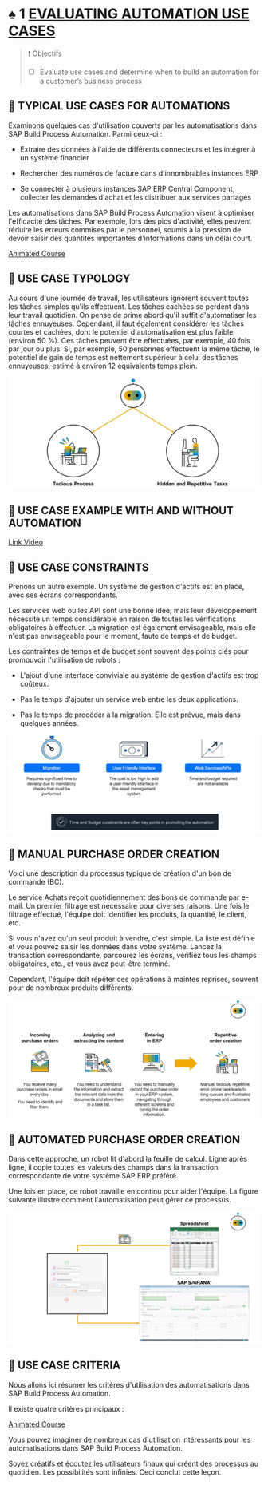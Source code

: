 # ♠ 1 [EVALUATING AUTOMATION USE CASES](https://learning.sap.com/learning-journeys/create-processes-and-automations-with-sap-build-process-automation/evaluating-automation-use-cases_bea7b479-f776-419e-8b90-2f3ecf036e08)

> :exclamation: Objectifs
>
> - [ ] Evaluate use cases and determine when to build an automation for a customer’s business process

## :closed_book: TYPICAL USE CASES FOR AUTOMATIONS

Examinons quelques cas d'utilisation couverts par les automatisations dans SAP Build Process Automation. Parmi ceux-ci :

- Extraire des données à l'aide de différents connecteurs et les intégrer à un système financier

- Rechercher des numéros de facture dans d'innombrables instances ERP

- Se connecter à plusieurs instances SAP ERP Central Component, collecter les demandes d'achat et les distribuer aux services partagés

Les automatisations dans SAP Build Process Automation visent à optimiser l'efficacité des tâches. Par exemple, lors des pics d'activité, elles peuvent réduire les erreurs commises par le personnel, soumis à la pression de devoir saisir des quantités importantes d'informations dans un délai court.

[Animated Course](https://learning.sap.com/learning-journeys/create-processes-and-automations-with-sap-build-process-automation/evaluating-automation-use-cases_bea7b479-f776-419e-8b90-2f3ecf036e08)

## :closed_book: USE CASE TYPOLOGY

Au cours d'une journée de travail, les utilisateurs ignorent souvent toutes les tâches simples qu'ils effectuent. Les tâches cachées se perdent dans leur travail quotidien. On pense de prime abord qu'il suffit d'automatiser les tâches ennuyeuses. Cependant, il faut également considérer les tâches courtes et cachées, dont le potentiel d'automatisation est plus faible (environ 50 %). Ces tâches peuvent être effectuées, par exemple, 40 fois par jour ou plus. Si, par exemple, 50 personnes effectuent la même tâche, le potentiel de gain de temps est nettement supérieur à celui des tâches ennuyeuses, estimé à environ 12 équivalents temps plein.

![](./assets/U1L1S6_Use_Cases_Typology_img.png)

## :closed_book: USE CASE EXAMPLE WITH AND WITHOUT AUTOMATION

[Link Video](https://learning.sap.com/learning-journeys/create-processes-and-automations-with-sap-build-process-automation/evaluating-automation-use-cases_bea7b479-f776-419e-8b90-2f3ecf036e08)

## :closed_book: USE CASE CONSTRAINTS

Prenons un autre exemple. Un système de gestion d'actifs est en place, avec ses écrans correspondants.

Les services web ou les API sont une bonne idée, mais leur développement nécessite un temps considérable en raison de toutes les vérifications obligatoires à effectuer. La migration est également envisageable, mais elle n'est pas envisageable pour le moment, faute de temps et de budget.

Les contraintes de temps et de budget sont souvent des points clés pour promouvoir l'utilisation de robots :

- L'ajout d'une interface conviviale au système de gestion d'actifs est trop coûteux.

- Pas le temps d'ajouter un service web entre les deux applications.

- Pas le temps de procéder à la migration. Elle est prévue, mais dans quelques années.

![](./assets/SPA400_02_U4L2_001.png)

## :closed_book: MANUAL PURCHASE ORDER CREATION

Voici une description du processus typique de création d'un bon de commande (BC).

Le service Achats reçoit quotidiennement des bons de commande par e-mail. Un premier filtrage est nécessaire pour diverses raisons. Une fois le filtrage effectué, l'équipe doit identifier les produits, la quantité, le client, etc.

Si vous n'avez qu'un seul produit à vendre, c'est simple. La liste est définie et vous pouvez saisir les données dans votre système. Lancez la transaction correspondante, parcourez les écrans, vérifiez tous les champs obligatoires, etc., et vous avez peut-être terminé.

Cependant, l'équipe doit répéter ces opérations à maintes reprises, souvent pour de nombreux produits différents.

![](./assets/U1L1S10_PO_Creation_Man_img.png)

## :closed_book: AUTOMATED PURCHASE ORDER CREATION

Dans cette approche, un robot lit d'abord la feuille de calcul. Ligne après ligne, il copie toutes les valeurs des champs dans la transaction correspondante de votre système SAP ERP préféré.

Une fois en place, ce robot travaille en continu pour aider l'équipe. La figure suivante illustre comment l'automatisation peut gérer ce processus.

![](./assets/U1L1S11_Pur_Order_Auto_img.png)

## :closed_book: USE CASE CRITERIA

Nous allons ici résumer les critères d'utilisation des automatisations dans SAP Build Process Automation.

Il existe quatre critères principaux :

[Animated Course](https://learning.sap.com/learning-journeys/create-processes-and-automations-with-sap-build-process-automation/evaluating-automation-use-cases_bea7b479-f776-419e-8b90-2f3ecf036e08)

Vous pouvez imaginer de nombreux cas d'utilisation intéressants pour les automatisations dans SAP Build Process Automation.

Soyez créatifs et écoutez les utilisateurs finaux qui créent des processus au quotidien. Les possibilités sont infinies. Ceci conclut cette leçon.
